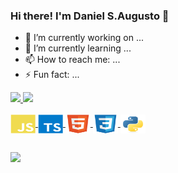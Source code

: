 ### Hi there! I'm Daniel S.Augusto 👋

- 🔭 I’m currently working on ...
- 🌱 I’m currently learning ...
- 📫 How to reach me: ...
- ⚡ Fun fact: ...
    
<div>
  <a href="https://github.com/danielsaugusto">
  <img height="180em" src="https://github-readme-stats.vercel.app/api?username=danielsaugusto&show_icons=true&theme=algolia&include_all_commits=true&count_private=true"/>
  <img height="180em" src="https://github-readme-stats.vercel.app/api/top-langs/?username=danielsaugusto&layout=compact&langs_count=16&theme=algolia"/>

<div style="display: inline_block"><br>
  <img align="center" alt="Daniel-Js" height="30" width="40" src="https://raw.githubusercontent.com/devicons/devicon/master/icons/javascript/javascript-plain.svg">
  <img align="center" alt="Daniel-Ts" height="30" width="40" src="https://raw.githubusercontent.com/devicons/devicon/master/icons/typescript/typescript-plain.svg">
  <img align="center" alt="Daniel-HTML" height="30" width="40" src="https://raw.githubusercontent.com/devicons/devicon/master/icons/html5/html5-original.svg">
  <img align="center" alt="Daniel-CSS" height="30" width="40" src="https://raw.githubusercontent.com/devicons/devicon/master/icons/css3/css3-original.svg">
  <img align="center" alt="Daniel-Python" height="30" width="40" src="https://raw.githubusercontent.com/devicons/devicon/master/icons/python/python-original.svg">
</div>
    
##
 
<div> 
  <a href="https://www.linkedin.com/in/danielsaugusto" target="_blank"><img src="https://img.shields.io/badge/-LinkedIn-%230077B5?style=for-the-badge&logo=linkedin&logoColor=white" target="_blank"></a>
</div>
